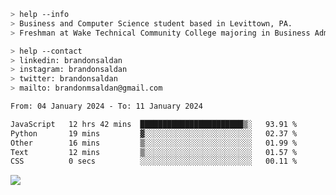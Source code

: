 ````bash
> help --info
> Business and Computer Science student based in Levittown, PA.
> Freshman at Wake Technical Community College majoring in Business Administration.
````

````bash
> help --contact
> linkedin: brandonsaldan
> instagram: brandonsaldan
> twitter: brandonsaldan
> mailto: brandonmsaldan@gmail.com
````

<!--START_SECTION:waka-->

```txt
From: 04 January 2024 - To: 11 January 2024

JavaScript   12 hrs 42 mins  ███████████████████████▒░   93.91 %
Python       19 mins         ▓░░░░░░░░░░░░░░░░░░░░░░░░   02.37 %
Other        16 mins         ▒░░░░░░░░░░░░░░░░░░░░░░░░   01.99 %
Text         12 mins         ▒░░░░░░░░░░░░░░░░░░░░░░░░   01.57 %
CSS          0 secs          ░░░░░░░░░░░░░░░░░░░░░░░░░   00.11 %
```

<!--END_SECTION:waka-->

![](https://komarev.com/ghpvc/?username=brandonsaldan&color=6A8AFF)
